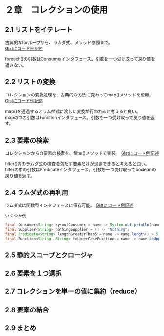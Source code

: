 # ２章　コレクションの使用

## 2.1 リストをイテレート
古典的なforループから、ラムダ式、メソッド参照まで。<br>
[Gistにコード例記述](https://gist.github.com/tksy/b1ff68427228ea303e37)

foreach()の引数はConsumerインタフェース。引数を一つ受け取って戻り値を返さない。

## 2.2 リストの変換
コレクションの変換処理を、古典的な方法に変わってmap()メソッドを使用。<br>
[Gistにコード例記述](https://gist.github.com/tksy/7db0545f6387a748eb5f)

map()を通過するとラムダ式に渡した変換が行われると考えると良い。<br>
mapの中の引数はFunctionインタフェース。引数を一つ受け取って戻り値を返す。

## 2.3 要素の検索
コレクションからの要素の検索を、filter()メソッドで実装。
[Gistにコード例記述](https://gist.github.com/tksy/0f485932249ac9c12228)

filter()内のラムダ式の検査を満たす要素だけが通過できると考えると良い。<br>
filterの中の引数はPredicateインタフェース。引数を一つ受け取ってbooleanの戻り値を返す。

## 2.4 ラムダ式の再利用
ラムダ式は関数型インタフェースに保存可能。
[Gistにコード例記述](https://gist.github.com/tksy/0e633b6d85d543621301)

いくつか例
```Java
final Consumer<String> sysoutConsumer = name -> System.out.println(name);
final Supplier<String> nothingSupplier = () -> "Nothing";
final Predicate<String> lengthGreaterThan5 = name -> name.length() > 5;
final Function<String, String> toUpperCaseFunction = name -> name.toUpperCase();
```

## 2.5 静的スコープとクロージャ



## 2.6 要素を１つ選択



## 2.7 コレクションを単一の値に集約（reduce）



## 2.8 要素の結合



## 2.9 まとめ



